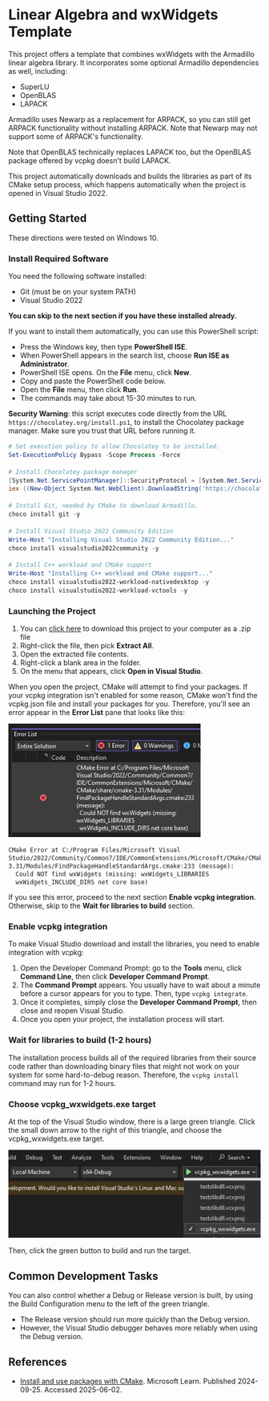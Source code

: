 # Linear Algebra and wxWidgets Template

This project offers a template that combines wxWidgets with the Armadillo linear algebra library. It incorporates some optional Armadillo dependencies as well, including:
 * SuperLU
 * OpenBLAS
 * LAPACK

Armadillo uses Newarp as a replacement for ARPACK, so you can still get ARPACK functionality without installing ARPACK. Note that Newarp may not support some of ARPACK's functionality.

Note that OpenBLAS technically replaces LAPACK too, but the OpenBLAS package offered by vcpkg doesn't build LAPACK.

This project automatically downloads and builds the libraries as part of its CMake setup process, which happens automatically when the project is opened in Visual Studio 2022.

## Getting Started

These directions were tested on Windows 10.

### Install Required Software

You need the following software installed:
  * Git (must be on your system PATH)
  * Visual Studio 2022

**You can skip to the next section if you have these installed already.**

If you want to install them automatically, you can use this PowerShell script:
  * Press the Windows key, then type **PowerShell ISE**.
  * When PowerShell appears in the search list, choose **Run ISE as Administrator**.
  * PowerShell ISE opens. On the **File** menu, click **New**.
  * Copy and paste the PowerShell code below.
  * Open the **File** menu, then click **Run**.
  * The commands may take about 15-30 minutes to run.

**Security Warning**: this script executes code directly from the URL `https://chocolatey.org/install.ps1`, to install the Chocolatey package manager. Make sure you trust that URL before running it.

``` PowerShell
# Set execution policy to allow Chocolatey to be installed.
Set-ExecutionPolicy Bypass -Scope Process -Force

# Install Chocolatey package manager
[System.Net.ServicePointManager]::SecurityProtocol = [System.Net.ServicePointManager]::SecurityProtocol -bor 3072
iex ((New-Object System.Net.WebClient).DownloadString('https://chocolatey.org/install.ps1'))

# Install Git, needed by CMake to download Armadillo.
choco install git -y

# Install Visual Studio 2022 Community Edition
Write-Host "Installing Visual Studio 2022 Community Edition..."
choco install visualstudio2022community -y

# Install C++ workload and CMake support
Write-Host "Installing C++ workload and CMake support..."
choco install visualstudio2022-workload-nativedesktop -y
choco install visualstudio2022-workload-vctools -y
```

### Launching the Project

 1. You can [click here](https://github.com/bytes-that-rhyme/template-linear-algebra-wxwidgets/archive/refs/heads/main.zip) to download this project to your computer as a .zip file
 2. Right-click the file, then pick **Extract All**.
 3. Open the extracted file contents.
 4. Right-click a blank area in the folder.
 5. On the menu that appears, click **Open in Visual Studio**.

When you open the project, CMake will attempt to find your packages. If your vcpkg integration isn't enabled for some reason, CMake won't find the vcpkg.json file and install your packages for you. Therefore, you'll see an error appear in the **Error List** pane that looks like this:

![Screenshot of the CMake error that appears when packages are not installed yet](images/cmake-error-finding-packages.png)

``` text
CMake Error at C:/Program Files/Microsoft Visual Studio/2022/Community/Common7/IDE/CommonExtensions/Microsoft/CMake/CMake/share/cmake-3.31/Modules/FindPackageHandleStandardArgs.cmake:233 (message):
  Could NOT find wxWidgets (missing: wxWidgets_LIBRARIES
  wxWidgets_INCLUDE_DIRS net core base)
```

If you see this error, proceed to the next section **Enable vcpkg integration**. Otherwise, skip to the **Wait for libraries to build** section.

### Enable vcpkg integration

To make Visual Studio download and install the libraries, you need to enable integration with vcpkg:
 1. Open the Developer Command Prompt: go to the **Tools** menu, click **Command Line**, then click **Developer Command Prompt**.
 2. The **Command Prompt** appears. You usually have to wait about a minute before a cursor appears for you to type. Then, type `vcpkg integrate`.
 3. Once it completes, simply close the **Developer Command Prompt**, then close and reopen Visual Studio.
 4. Once you open your project, the installation process will start.

### Wait for libraries to build (1-2 hours)

The installation process builds all of the required libraries from their source code rather than downloading binary files that might not work on your system for some hard-to-debug reason. Therefore, the `vcpkg install` command may run for 1-2 hours.

### Choose vcpkg_wxwidgets.exe target

At the top of the Visual Studio window, there is a large green triangle. Click the small down arrow to the right of this triangle, and choose the vcpkg_wxwidgets.exe target.

![Screenshot of choosing to run a target](images/choose-target.png)

Then, click the green button to build and run the target.

## Common Development Tasks

You can also control whether a Debug or Release version is built, by using the Build Configuration menu to the left of the green triangle.
  * The Release version should run more quickly than the Debug version.
  * However, the Visual Studio debugger behaves more reliably when using the Debug version.

## References

  * [Install and use packages with CMake](https://learn.microsoft.com/en-us/vcpkg/get_started/get-started). Microsoft Learn. Published 2024-09-25. Accessed 2025-06-02.

